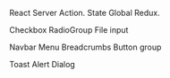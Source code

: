 React Server Action.
State Global Redux.

Checkbox
RadioGroup
File input

Navbar
Menu
Breadcrumbs
Button group

Toast
Alert
Dialog